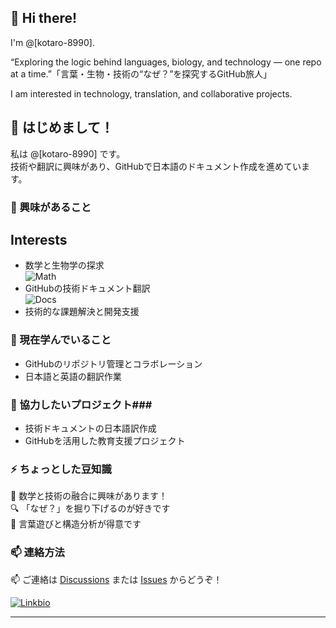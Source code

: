 ## 👋 Hi there!  
I'm @[kotaro-8990].  

“Exploring the logic behind languages, biology, and technology — one repo at a time.”「言葉・生物・技術の“なぜ？”を探究するGitHub旅人」

I am interested in technology, translation, and collaborative projects.
## 👋 はじめまして！
私は @[kotaro-8990] です。  
技術や翻訳に興味があり、GitHubで日本語のドキュメント作成を進めています。

### 👀 興味があること
## Interests  
- 数学と生物学の探求  
  ![Math](https://img.shields.io/badge/Interest-Math-green)
- GitHubの技術ドキュメント翻訳  
  ![Docs](https://img.shields.io/badge/Docs-Translation-yellow)
- 技術的な課題解決と開発支援 

### 🌱 現在学んでいること
- GitHubのリポジトリ管理とコラボレーション  
- 日本語と英語の翻訳作業  

### 💞 協力したいプロジェクト### 
- 技術ドキュメントの日本語訳作成  
- GitHubを活用した教育支援プロジェクト  

### ⚡ ちょっとした豆知識  
🧠 数学と技術の融合に興味があります！  
🔍 「なぜ？」を掘り下げるのが好きです  
🎨 言葉遊びと構造分析が得意です

### 📫 連絡方法

📫 ご連絡は [Discussions](https://github.com/kotaro-8990/kotaro-8990/discussions) または [Issues](https://github.com/kotaro-8990/kotaro-8990/issues) からどうぞ！

[![Linkbio](https://img.shields.io/badge/Link-InstaBio-blue)](https://instabio.cc/5010908esQ7V8)

<!--
このREADMEの文章・構成は kotaro-8990 によるオリジナルです。
無断転載・改変はご遠慮ください。
-->
---

<!---
kotaro-8990/kotaro-8990 is a ✨ special ✨ repository because its `README.md` (this file) appears on your GitHub profile.
You can click the Preview link to take a look at your changes.
--->
